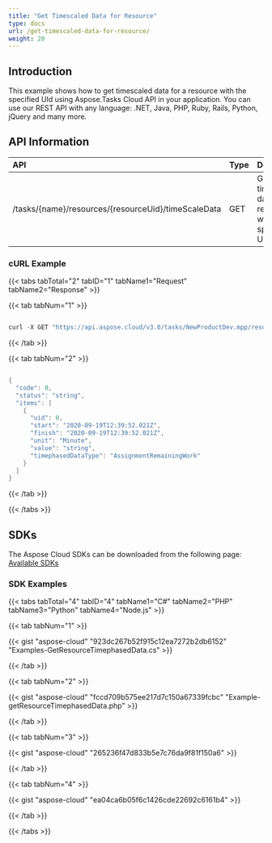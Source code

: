 ```yaml
---
title: "Get Timescaled Data for Resource"
type: docs
url: /get-timescaled-data-for-resource/
weight: 20
---
```


## **Introduction**
This example shows how to get timescaled data for a resource with the specified UId using Aspose.Tasks Cloud API in your application. You can use our REST API with any language: .NET, Java, PHP, Ruby, Rails, Python, jQuery and many more.
## **API Information**

|**API**|**Type**|**Description**|**Resource Link**|
| :- | :- | :- | :- |
|/tasks/{name}/resources/{resourceUid}/timeScaleData|GET|Get timescaled data for a resource with the specified Uid|[GetResourceTimephasedData](https://apireference.aspose.cloud/tasks/#/TasksResources/GetResourceTimephasedData)|
### **cURL Example**
{{< tabs tabTotal="2" tabID="1" tabName1="Request" tabName2="Response" >}}

{{< tab tabNum="1" >}}

```java

curl -X GET "https://api.aspose.cloud/v3.0/tasks/NewProductDev.mpp/resources/27/timeScaleData?type=TaskWork" -H "accept: application/json" -H "x-aspose-client: Containerize.Swagger"

```

{{< /tab >}}

{{< tab tabNum="2" >}}

```java

{
  "code": 0,
  "status": "string",
  "items": [
    {
      "uid": 0,
      "start": "2020-09-19T12:39:52.021Z",
      "finish": "2020-09-19T12:39:52.021Z",
      "unit": "Minute",
      "value": "string",
      "timephasedDataType": "AssignmentRemainingWork"
    }
  ]
}
```

{{< /tab >}}

{{< /tabs >}}
## **SDKs**
The Aspose Cloud SDKs can be downloaded from the following page: [Available SDKs](/tasks/available-sdks/)
### **SDK Examples**
{{< tabs tabTotal="4" tabID="4" tabName1="C#" tabName2="PHP" tabName3="Python" tabName4="Node.js" >}}

{{< tab tabNum="1" >}}

{{< gist "aspose-cloud" "923dc267b52f915c12ea7272b2db6152" "Examples-GetResourceTimephasedData.cs" >}}

{{< /tab >}}

{{< tab tabNum="2" >}}

{{< gist "aspose-cloud" "fccd709b575ee217d7c150a67339fcbc" "Example-getResourceTimephasedData.php" >}}

{{< /tab >}}

{{< tab tabNum="3" >}}

{{< gist "aspose-cloud" "265236f47d833b5e7c76da9f81f150a6" >}}

{{< /tab >}}

{{< tab tabNum="4" >}}

{{< gist "aspose-cloud" "ea04ca6b05f6c1426cde22692c6161b4" >}}

{{< /tab >}}

{{< /tabs >}}
